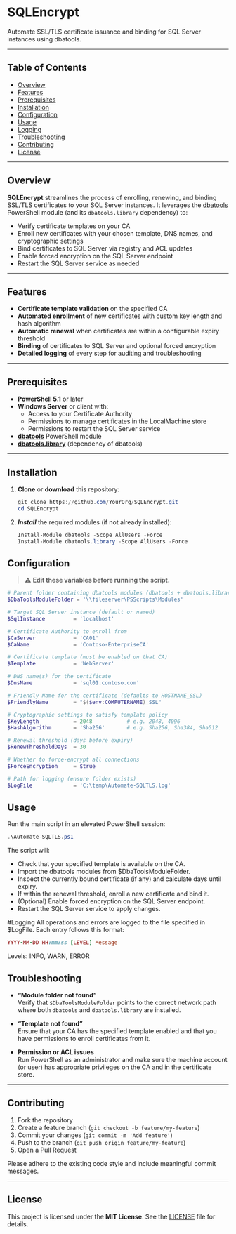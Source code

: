 # SQLEncrypt

Automate SSL/TLS certificate issuance and binding for SQL Server instances using dbatools.

---

## Table of Contents

- [Overview](#overview)  
- [Features](#features)  
- [Prerequisites](#prerequisites)  
- [Installation](#installation)  
- [Configuration](#configuration)  
- [Usage](#usage)  
- [Logging](#logging)  
- [Troubleshooting](#troubleshooting)  
- [Contributing](#contributing)  
- [License](#license)  

---

## Overview

**SQLEncrypt** streamlines the process of enrolling, renewing, and binding SSL/TLS certificates to your SQL Server instances. It leverages the [dbatools](https://dbatools.io) PowerShell module (and its `dbatools.library` dependency) to:

- Verify certificate templates on your CA  
- Enroll new certificates with your chosen template, DNS names, and cryptographic settings  
- Bind certificates to SQL Server via registry and ACL updates  
- Enable forced encryption on the SQL Server endpoint  
- Restart the SQL Server service as needed  

---

## Features

- **Certificate template validation** on the specified CA  
- **Automated enrollment** of new certificates with custom key length and hash algorithm  
- **Automatic renewal** when certificates are within a configurable expiry threshold  
- **Binding** of certificates to SQL Server and optional forced encryption  
- **Detailed logging** of every step for auditing and troubleshooting  

---

## Prerequisites

- **PowerShell 5.1** or later  
- **Windows Server** or client with:
  - Access to your Certificate Authority  
  - Permissions to manage certificates in the LocalMachine store  
  - Permissions to restart the SQL Server service  
- [**dbatools**](https://dbatools.io) PowerShell module  
- [**dbatools.library**](https://dbatools.io) (dependency of dbatools)

---

## Installation

1. **Clone** or **download** this repository:  
   ```powershell
   git clone https://github.com/YourOrg/SQLEncrypt.git
   cd SQLEncrypt
   ```
2. ***Install*** the required modules (if not already installed):
   ```powershell
   Install-Module dbatools -Scope AllUsers -Force
   Install-Module dbatools.library -Scope AllUsers -Force
   ```

 ## Configuration

> ⚠️ **Edit these variables before running the script.**

```powershell
# Parent folder containing dbatools modules (dbatools + dbatools.library)
$DbaToolsModuleFolder = '\\fileserver\PSScripts\Modules'

# Target SQL Server instance (default or named)
$SqlInstance         = 'localhost'

# Certificate Authority to enroll from
$CaServer            = 'CA01'
$CaName              = 'Contoso-EnterpriseCA'

# Certificate template (must be enabled on that CA)
$Template            = 'WebServer'

# DNS name(s) for the certificate
$DnsName             = 'sql01.contoso.com'

# Friendly Name for the certificate (defaults to HOSTNAME_SSL)
$FriendlyName        = "$($env:COMPUTERNAME)_SSL"

# Cryptographic settings to satisfy template policy
$KeyLength           = 2048           # e.g. 2048, 4096
$HashAlgorithm       = 'Sha256'       # e.g. Sha256, Sha384, Sha512

# Renewal threshold (days before expiry)
$RenewThresholdDays  = 30

# Whether to force-encrypt all connections
$ForceEncryption     = $true

# Path for logging (ensure folder exists)
$LogFile             = 'C:\temp\Automate-SQLTLS.log'

```

## Usage

Run the main script in an elevated PowerShell session:

```powershell
.\Automate-SQLTLS.ps1
```
The script will:

- Check that your specified template is available on the CA.
- Import the dbatools modules from $DbaToolsModuleFolder.
- Inspect the currently bound certificate (if any) and calculate days until expiry.
- If within the renewal threshold, enroll a new certificate and bind it.
- (Optional) Enable forced encryption on the SQL Server endpoint.
- Restart the SQL Server service to apply changes.

#Logging
All operations and errors are logged to the file specified in $LogFile. Each entry follows this format:
```ruby
YYYY-MM-DD HH:mm:ss [LEVEL] Message
```
Levels: INFO, WARN, ERROR

## Troubleshooting

- **“Module folder not found”**  
  Verify that `$DbaToolsModuleFolder` points to the correct network path where both `dbatools` and `dbatools.library` are installed.

- **“Template not found”**  
  Ensure that your CA has the specified template enabled and that you have permissions to enroll certificates from it.

- **Permission or ACL issues**  
  Run PowerShell as an administrator and make sure the machine account (or user) has appropriate privileges on the CA and in the certificate store.

---

## Contributing

1. Fork the repository  
2. Create a feature branch (`git checkout -b feature/my-feature`)  
3. Commit your changes (`git commit -m 'Add feature'`)  
4. Push to the branch (`git push origin feature/my-feature`)  
5. Open a Pull Request  

Please adhere to the existing code style and include meaningful commit messages.

---

## License

This project is licensed under the **MIT License**. See the [LICENSE](LICENSE) file for details.















   
